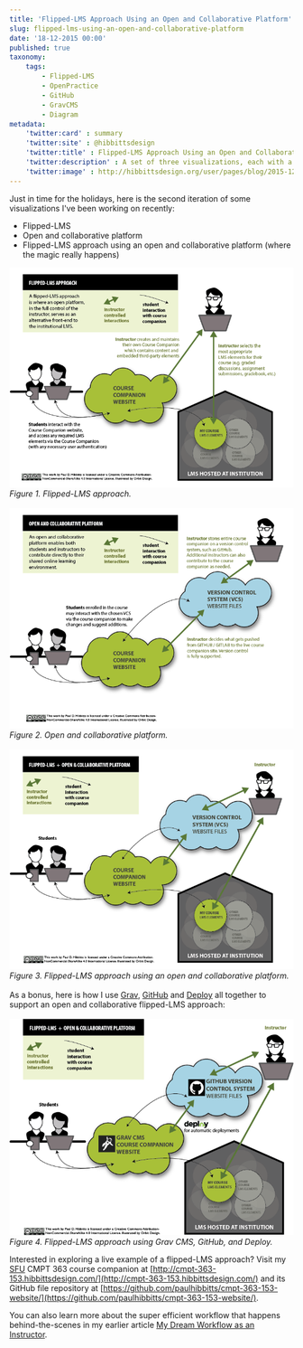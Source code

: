 ```yaml
---
title: 'Flipped-LMS Approach Using an Open and Collaborative Platform'
slug: flipped-lms-using-an-open-and-collaborative-platform
date: '18-12-2015 00:00'
published: true
taxonomy:
    tags:
        - Flipped-LMS
        - OpenPractice
        - GitHub
        - GravCMS
        - Diagram
metadata:
    'twitter:card' : summary
    'twitter:site' : @hibbittsdesign
    'twitter:title' : Flipped-LMS Approach Using an Open and Collaborative Platform
    'twitter:description' : A set of three visualizations, each with a Creative Commons (CC) license.
    'twitter:image' : http://hibbittsdesign.org/user/pages/blog/2015-12-18-flipped-lms-using-an-open-and-collaborative-platform/flipped-lms-open-collaborative-platform.png
---
```


Just in time for the holidays, here is the second iteration of some visualizations I've been working on recently:
* Flipped-LMS
* Open and collaborative platform
* Flipped-LMS approach using an open and collaborative platform (where the magic really happens)

![Flipped-LMS approach](flipped-lms.png)  
_Figure 1. Flipped-LMS approach._
<br><br>
![Open and collaborative platform](open-collaborative-platform.png)  
_Figure 2. Open and collaborative platform._
<br><br>
![Flipped-LMS approach using an open and collaborative platform](flipped-lms-open-collaborative-platform.png)  
_Figure 3. Flipped-LMS approach using an open and collaborative platform._  
<br>
As a bonus, here is how I use [Grav](http://getgrav.org), [GitHub](http://github.com) and [Deploy](http://deployhq.com) all together to support an open and collaborative flipped-LMS approach:  
<br>
![Flipped-LMS approach using Grav, GitHub, and Deploy](flipped-lms-grav-github-deploy.png)  
_Figure 4. Flipped-LMS approach using Grav CMS, GitHub, and Deploy._

Interested in exploring a live example of a flipped-LMS approach? Visit my [SFU](http://www.sfu.ca) CMPT 363 course companion at [http://cmpt-363-153.hibbittsdesign.com/](http://cmpt-363-153.hibbittsdesign.com/) and its GitHub file repository at [https://github.com/paulhibbitts/cmpt-363-153-website/](https://github.com/paulhibbitts/cmpt-363-153-website/).

You can also learn more about the super efficient workflow that happens behind-the-scenes in my earlier article [
My Dream Workflow as an Instructor](../my-dream-workflow-as-an-instructor).
